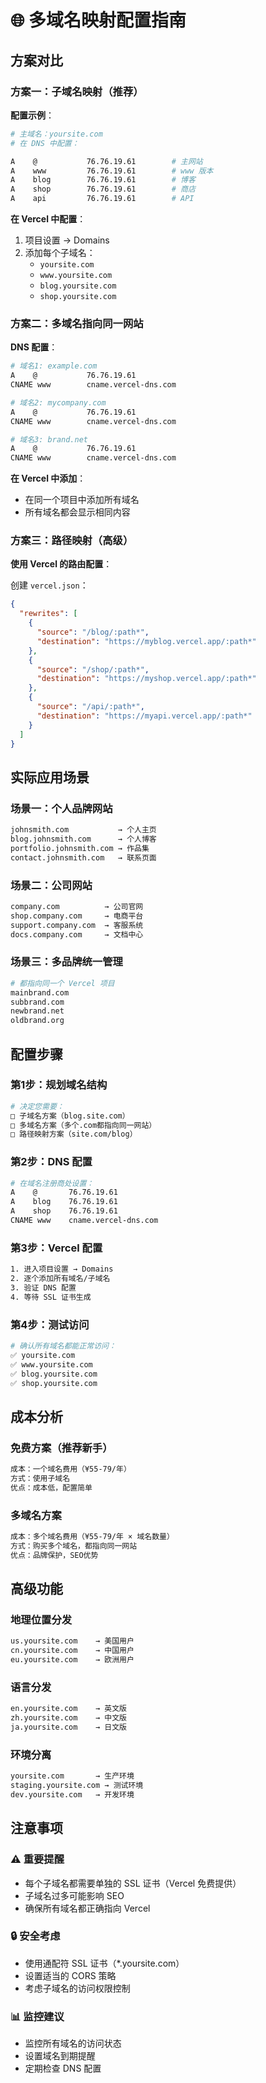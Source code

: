 # 🌐 多域名映射配置指南

## 方案对比

### 方案一：子域名映射（推荐）

**配置示例**：
```bash
# 主域名：yoursite.com
# 在 DNS 中配置：

A    @           76.76.19.61        # 主网站
A    www         76.76.19.61        # www 版本
A    blog        76.76.19.61        # 博客
A    shop        76.76.19.61        # 商店
A    api         76.76.19.61        # API
```

**在 Vercel 中配置**：
1. 项目设置 → Domains
2. 添加每个子域名：
   - `yoursite.com`
   - `www.yoursite.com`
   - `blog.yoursite.com`
   - `shop.yoursite.com`

### 方案二：多域名指向同一网站

**DNS 配置**：
```bash
# 域名1: example.com
A    @           76.76.19.61
CNAME www        cname.vercel-dns.com

# 域名2: mycompany.com  
A    @           76.76.19.61
CNAME www        cname.vercel-dns.com

# 域名3: brand.net
A    @           76.76.19.61
CNAME www        cname.vercel-dns.com
```

**在 Vercel 中添加**：
- 在同一个项目中添加所有域名
- 所有域名都会显示相同内容

### 方案三：路径映射（高级）

**使用 Vercel 的路由配置**：

创建 `vercel.json`：
```json
{
  "rewrites": [
    {
      "source": "/blog/:path*",
      "destination": "https://myblog.vercel.app/:path*"
    },
    {
      "source": "/shop/:path*", 
      "destination": "https://myshop.vercel.app/:path*"
    },
    {
      "source": "/api/:path*",
      "destination": "https://myapi.vercel.app/:path*"
    }
  ]
}
```

## 实际应用场景

### 场景一：个人品牌网站
```bash
johnsmith.com           → 个人主页
blog.johnsmith.com      → 个人博客  
portfolio.johnsmith.com → 作品集
contact.johnsmith.com   → 联系页面
```

### 场景二：公司网站
```bash
company.com          → 公司官网
shop.company.com     → 电商平台
support.company.com  → 客服系统
docs.company.com     → 文档中心
```

### 场景三：多品牌统一管理
```bash
# 都指向同一个 Vercel 项目
mainbrand.com
subbrand.com  
newbrand.net
oldbrand.org
```

## 配置步骤

### 第1步：规划域名结构
```bash
# 决定您需要：
□ 子域名方案（blog.site.com）
□ 多域名方案（多个.com都指向同一网站）
□ 路径映射方案（site.com/blog）
```

### 第2步：DNS 配置
```bash
# 在域名注册商处设置：
A    @       76.76.19.61
A    blog    76.76.19.61  
A    shop    76.76.19.61
CNAME www    cname.vercel-dns.com
```

### 第3步：Vercel 配置
```bash
1. 进入项目设置 → Domains
2. 逐个添加所有域名/子域名
3. 验证 DNS 配置
4. 等待 SSL 证书生成
```

### 第4步：测试访问
```bash
# 确认所有域名都能正常访问：
✅ yoursite.com
✅ www.yoursite.com  
✅ blog.yoursite.com
✅ shop.yoursite.com
```

## 成本分析

### 免费方案（推荐新手）
```bash
成本：一个域名费用（¥55-79/年）
方式：使用子域名
优点：成本低，配置简单
```

### 多域名方案
```bash
成本：多个域名费用（¥55-79/年 × 域名数量）
方式：购买多个域名，都指向同一网站
优点：品牌保护，SEO优势
```

## 高级功能

### 地理位置分发
```bash
us.yoursite.com    → 美国用户
cn.yoursite.com    → 中国用户  
eu.yoursite.com    → 欧洲用户
```

### 语言分发
```bash
en.yoursite.com    → 英文版
zh.yoursite.com    → 中文版
ja.yoursite.com    → 日文版
```

### 环境分离
```bash
yoursite.com       → 生产环境
staging.yoursite.com → 测试环境
dev.yoursite.com   → 开发环境
```

## 注意事项

### ⚠️ 重要提醒
- 每个子域名都需要单独的 SSL 证书（Vercel 免费提供）
- 子域名过多可能影响 SEO
- 确保所有域名都正确指向 Vercel

### 🔒 安全考虑
- 使用通配符 SSL 证书（*.yoursite.com）
- 设置适当的 CORS 策略
- 考虑子域名的访问权限控制

### 📊 监控建议
- 监控所有域名的访问状态
- 设置域名到期提醒
- 定期检查 DNS 配置